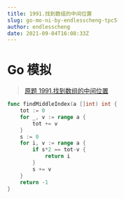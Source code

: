 ```yaml
---
title: 1991.找到数组的中间位置
slug: go-mo-ni-by-endlesscheng-tpc5
author: endlesscheng
date: 2021-09-04T16:08:33Z
---
```

# Go 模拟
 
> [原题 1991.找到数组的中间位置](https://leetcode.cn/problems/find-the-middle-index-in-array)
```go
func findMiddleIndex(a []int) int {
	tot := 0
	for _, v := range a {
		tot += v
	}
	s := 0
	for i, v := range a {
		if s*2 == tot-v {
			return i
		}
		s += v
	}
	return -1
}
```
